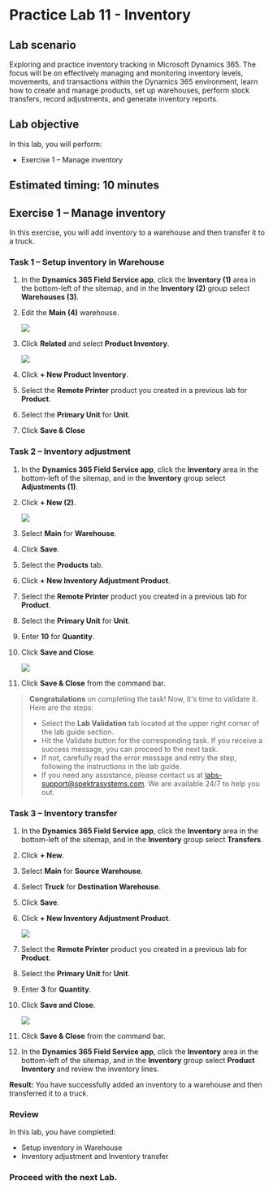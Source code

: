 # Practice Lab 11 - Inventory

## Lab scenario
Exploring and practice inventory tracking in Microsoft Dynamics 365. The focus will be on effectively managing and monitoring inventory levels, movements, and transactions within the Dynamics 365 environment, learn how to create and manage products, set up warehouses, perform stock transfers, record adjustments, and generate inventory reports.

## Lab objective
In this lab, you will perform:
+ Exercise 1 – Manage inventory

## Estimated timing: 10 minutes

## Exercise 1 – Manage inventory

In this exercise, you will add inventory to a warehouse and then transfer it to a truck.

### Task 1 – Setup inventory in Warehouse

1. In the **Dynamics 365 Field Service app**, click the **Inventory (1)** area in the bottom-left of the sitemap, and in the **Inventory (2)** group select **Warehouses (3)**.

1. Edit the **Main (4)** warehouse.

    ![](../images/MB-240-main.png)

1. Click **Related** and select **Product Inventory**.

   ![](../images/Setup-inventory-in-Warehouse-9.png)

1. Click **+ New Product Inventory**.

1. Select the **Remote Printer** product you created in a previous lab for **Product**.

1. Select the **Primary Unit** for **Unit**.

1. Click **Save & Close**

### Task 2 – Inventory adjustment

1. In the **Dynamics 365 Field Service app**, click the **Inventory** area in the bottom-left of the sitemap, and in the **Inventory** group select **Adjustments (1)**.

1. Click **+ New (2)**.

    ![](../images/Setup-inventory-in-Warehouse-7.png)

1. Select **Main** for **Warehouse**.

1. Click **Save**.

1. Select the **Products** tab.

    [](../images/Setup-inventory-in-Warehouse-6.png)

1. Click **+ New Inventory Adjustment Product**.

1. Select the **Remote Printer** product you created in a previous lab for **Product**.

1. Select the **Primary Unit** for **Unit**.

1. Enter **10** for **Quantity**.

1. Click **Save and Close**.

    ![](../images/MB-240-printer.png)

1. Click **Save & Close** from the command bar.

> **Congratulations** on completing the task! Now, it's time to validate it. Here are the steps:
> - Select the **Lab Validation** tab located at the upper right corner of the lab guide section.
> - Hit the Validate button for the corresponding task. If you receive a success message, you can proceed to the next task. 
> - If not, carefully read the error message and retry the step, following the instructions in the lab guide.
> - If you need any assistance, please contact us at labs-support@spektrasystems.com. We are available 24/7 to help you out.

### Task 3 – Inventory transfer

1. In the **Dynamics 365 Field Service app**, click the **Inventory** area in the bottom-left of the sitemap, and in the **Inventory** group select **Transfers**.

1. Click **+ New**.

1. Select **Main** for **Source Warehouse**.

1. Select **Truck** for **Destination Warehouse**.

1. Click **Save**.

1. Click **+ New Inventory Adjustment Product**.

    ![](../images/MB-240-New.png)

1. Select the **Remote Printer** product you created in a previous lab for **Product**.

1. Select the **Primary Unit** for **Unit**.

1. Enter **3** for **Quantity**.

1. Click **Save and Close**.

    ![](../images/MB-240-03.png)

1. Click **Save & Close** from the command bar.

1. In the **Dynamics 365 Field Service app**, click the **Inventory** area in the bottom-left of the sitemap, and in the **Inventory** group select **Product Inventory** and review the inventory lines.

**Result:** You have successfully added an inventory to a warehouse and then transferred it to a truck.

### Review
In this lab, you have completed:
- Setup inventory in Warehouse
- Inventory adjustment and Inventory transfer

### **Proceed with the next Lab.**
